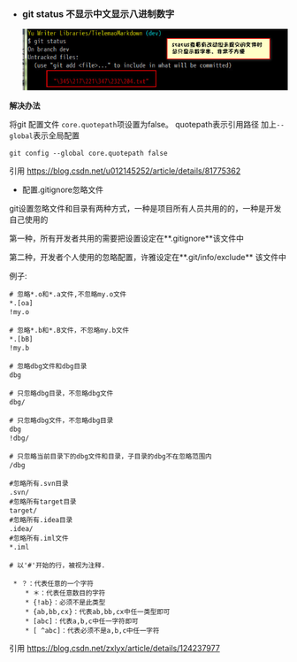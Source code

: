- ### git status 不显示中文显示八进制数字

  ![3f6f41a20f3da19933ec07a71951c12f](https://raw.githubusercontent.com/PandPirate/TyporaImages/main/typora/202210312255916.png)

**解决办法** 

将git 配置文件 `core.quotepath`项设置为false。
quotepath表示引用路径
加上`--global`表示全局配置

``` git
git config --global core.quotepath false
```

引用 https://blog.csdn.net/u012145252/article/details/81775362



- 配置.gitignore忽略文件

​	git设置忽略文件和目录有两种方式，一种是项目所有人员共用的的，一种是开发自己使用的

第一种，所有开发者共用的需要把设置设定在**.gitignore**该文件中

第二种，开发者个人使用的忽略配置，许雅设定在**.git/info/exclude** 该文件中

例子:

```git
# 忽略*.o和*.a文件,不忽略my.o文件
*.[oa]
!my.o

# 忽略*.b和*.B文件，不忽略my.b文件
*.[bB]
!my.b

# 忽略dbg文件和dbg目录
dbg

# 只忽略dbg目录，不忽略dbg文件
dbg/

# 只忽略dbg文件，不忽略dbg目录
dbg
!dbg/

# 只忽略当前目录下的dbg文件和目录，子目录的dbg不在忽略范围内
/dbg

#忽略所有.svn目录
.svn/
#忽略所有target目录
target/
#忽略所有.idea目录
.idea/
#忽略所有.iml文件
*.iml

# 以'#'开始的行，被视为注释.

 * ？：代表任意的一个字符
    * ＊：代表任意数目的字符
    * {!ab}：必须不是此类型
    * {ab,bb,cx}：代表ab,bb,cx中任一类型即可
    * [abc]：代表a,b,c中任一字符即可
    * [ ^abc]：代表必须不是a,b,c中任一字符

```

引用 https://blog.csdn.net/zxlyx/article/details/124237977